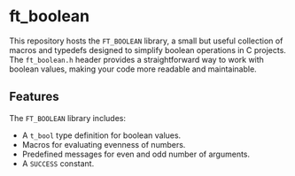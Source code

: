 # ft_boolean

This repository hosts the `FT_BOOLEAN` library, a small but useful collection of macros and typedefs designed to simplify boolean operations in C projects. The `ft_boolean.h` header provides a straightforward way to work with boolean values, making your code more readable and maintainable.

## Features

The `FT_BOOLEAN` library includes:
- A `t_bool` type definition for boolean values.
- Macros for evaluating evenness of numbers.
- Predefined messages for even and odd number of arguments.
- A `SUCCESS` constant.
